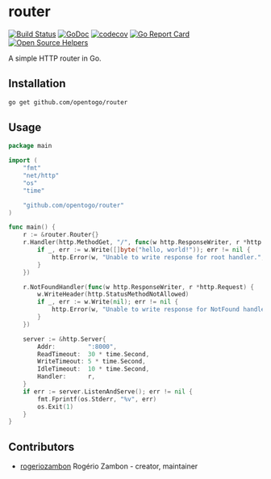 # router

[![Build Status](https://travis-ci.org/opentogo/router.svg?branch=master)](https://travis-ci.org/opentogo/router)
[![GoDoc](https://godoc.org/github.com/opentogo/router?status.png)](https://godoc.org/github.com/opentogo/router)
[![codecov](https://codecov.io/gh/opentogo/router/branch/master/graph/badge.svg)](https://codecov.io/gh/opentogo/router)
[![Go Report Card](https://goreportcard.com/badge/github.com/opentogo/router)](https://goreportcard.com/report/github.com/opentogo/router)
[![Open Source Helpers](https://www.codetriage.com/opentogo/router/badges/users.svg)](https://www.codetriage.com/opentogo/router)

A simple HTTP router in Go.

## Installation

```bash
go get github.com/opentogo/router
```

## Usage

```go
package main

import (
	"fmt"
	"net/http"
	"os"
	"time"

	"github.com/opentogo/router"
)

func main() {
	r := &router.Router{}
	r.Handler(http.MethodGet, "/", func(w http.ResponseWriter, r *http.Request) {
		if _, err := w.Write([]byte("hello, world!")); err != nil {
			http.Error(w, "Unable to write response for root handler.", http.StatusInternalServerError)
		}
	})

	r.NotFoundHandler(func(w http.ResponseWriter, r *http.Request) {
		w.WriteHeader(http.StatusMethodNotAllowed)
		if _, err := w.Write(nil); err != nil {
			http.Error(w, "Unable to write response for NotFound handler.", http.StatusInternalServerError)
		}
	})

	server := &http.Server{
		Addr:         ":8000",
		ReadTimeout:  30 * time.Second,
		WriteTimeout: 5 * time.Second,
		IdleTimeout:  10 * time.Second,
		Handler:      r,
	}
	if err := server.ListenAndServe(); err != nil {
		fmt.Fprintf(os.Stderr, "%v", err)
		os.Exit(1)
	}
}
```

## Contributors

- [rogeriozambon](https://github.com/rogeriozambon) Rogério Zambon - creator, maintainer
